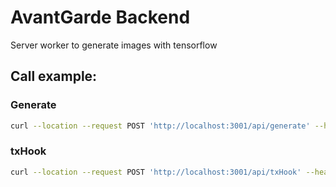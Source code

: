 # AvantGarde Backend

Server worker to generate images with tensorflow

## Call example:

### Generate

```bash
curl --location --request POST 'http://localhost:3001/api/generate' --header 'Content-Type: application/json' --data-raw '{ "address": "0x24C08142dD48ca242DdC2D08220666f7F1d5bB3f" }'
```

### txHook

```bash
curl --location --request POST 'http://localhost:3001/api/txHook' --header 'Content-Type: application/json' --header 'Hook-Secret: 1d8c3623fb5ae3e6da37edfaad82794be462' --data-raw '{ "network": "kovan", "contractAddress": "0xD5bC431D0CEF8747E4898Aa76f8956646084302a", "txHash": "0x6ad1230a9f0566ab3ae4b9c33d451d8c3623fb5ae3e6da37edfaad82794be462" }'
```
